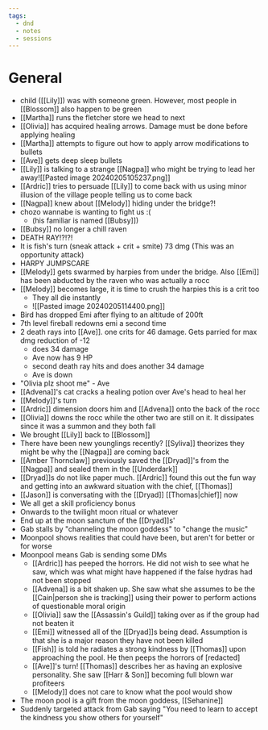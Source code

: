 ```yaml
---
tags:
  - dnd
  - notes
  - sessions
---
```

# General
- child ([[Lily]]) was with someone green. However, most people in [[Blossom]] also happen to be green
- [[Martha]] runs the fletcher store we head to next
- [[Olivia]] has acquired healing arrows. Damage must be done before applying healing
- [[Martha]] attempts to figure out how to apply arrow modifications to bullets
- [[Ave]] gets deep sleep bullets
- [[Lily]] is talking to a strange [[Nagpa]] who might be trying to lead her away![[Pasted image 20240205105237.png]]
- [[Ardric]] tries to persuade [[Lily]] to come back with us using minor illusion of the village people telling us to come back
- [[Nagpa]] knew about [[Melody]] hiding under the bridge?!
- chozo wannabe is wanting to fight us :(
	- (his familiar is named [[Bubsy]])
- [[Bubsy]] no longer a chill raven
- DEATH RAY!?!?!
- It is fish's turn (sneak attack + crit + smite) 73 dmg (This was an opportunity attack)
- HARPY JUMPSCARE
- [[Melody]] gets swarmed by harpies from under the bridge. Also [[Emi]] has been abducted by the raven who was actually a rocc
- [[Melody]] becomes large, it is time to crush the harpies this is a crit too
	- They all die instantly
	- ![[Pasted image 20240205114400.png]]
- Bird has dropped Emi after flying to an altitude of 200ft
- 7th level fireball redowns emi a second time
- 2 death rays into [[Ave]]. one crits for 46 damage. Gets parried for max dmg reduction of -12
	- does 34 damage
	- Ave now has 9 HP
	- second death ray hits and does another 34 damage
	- Ave is down
- "Olivia plz shoot me" - Ave
- [[Advena]]'s cat cracks a healing potion over Ave's head to heal her
- [[Melody]]'s turn
- [[Ardric]] dimension doors him and [[Advena]] onto the back of the rocc
- [[Olivia]] downs the rocc while the other two are still on it. It dissipates since it was a summon and they both fall
- We brought [[Lily]] back to [[Blossom]]
- There have been new younglings recently? [[Syliva]] theorizes they might be why the [[Nagpa]] are coming back
- [[Amber Thornclaw]] previously saved the [[Dryad]]'s from the [[Nagpa]] and sealed them in the [[Underdark]]
- [[Dryad]]s do not like paper much. [[Ardric]] found this out the fun way and getting into an awkward situation with the chief, [[Thomas]]
- [[Jason]] is conversating with the [[Dryad]] [[Thomas|chief]] now
- We all get a skill proficiency bonus
- Onwards to the twilight moon ritual or whatever
- End up at the moon sanctum of the [[Dryad]]s'
- Gab stalls by "channeling the moon goddess" to "change the music"
- Moonpool shows realities that could have been, but aren't for better or for worse
- Moonpool means Gab is sending some DMs
	- [[Ardric]] has peeped the horrors. He did not wish to see what he saw, which was what might have happened if the false hydras had not been stopped
	- [[Advena]] is a bit shaken up. She saw what she assumes to be the [[Cain|person she is tracking]] using their power to perform actions of questionable moral origin
	- [[Olivia]] saw the [[Assassin's Guild]] taking over as if the group had not beaten it
	- [[Emi]] witnessed all of the [[Dryad]]s being dead. Assumption is that she is a major reason they have not been killed
	- [[Fish]] is told he radiates a strong kindness by [[Thomas]] upon approaching the pool. He then peeps the horrors of [redacted]
	- [[Ave]]'s turn! [[Thomas]] describes her as having an explosive personality. She saw [[Harr & Son]] becoming full blown war profiteers
	- [[Melody]] does not care to know what the pool would show
- The moon pool is a gift from the moon goddess, [[Sehanine]]
- Suddenly targeted attack from Gab saying "You need to learn to accept the kindness you show others for yourself"